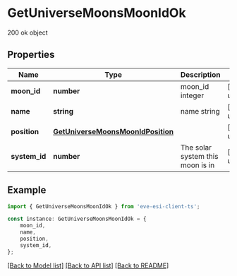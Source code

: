 # GetUniverseMoonsMoonIdOk

200 ok object

## Properties

Name | Type | Description | Notes
------------ | ------------- | ------------- | -------------
**moon_id** | **number** | moon_id integer | [default to undefined]
**name** | **string** | name string | [default to undefined]
**position** | [**GetUniverseMoonsMoonIdPosition**](GetUniverseMoonsMoonIdPosition.md) |  | [default to undefined]
**system_id** | **number** | The solar system this moon is in | [default to undefined]

## Example

```typescript
import { GetUniverseMoonsMoonIdOk } from 'eve-esi-client-ts';

const instance: GetUniverseMoonsMoonIdOk = {
    moon_id,
    name,
    position,
    system_id,
};
```

[[Back to Model list]](../README.md#documentation-for-models) [[Back to API list]](../README.md#documentation-for-api-endpoints) [[Back to README]](../README.md)
